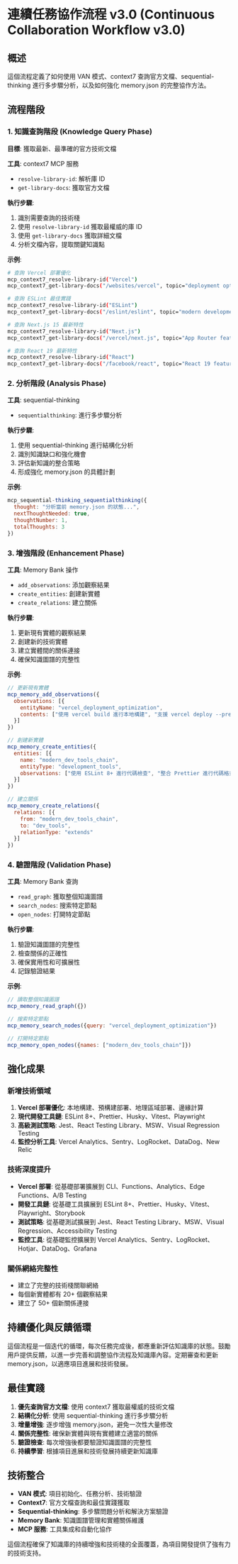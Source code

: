 # 連續任務協作流程 v3.0 (Continuous Collaboration Workflow v3.0)

## 概述

這個流程定義了如何使用 VAN 模式、context7 查詢官方文檔、sequential-thinking 進行多步驟分析，以及如何強化 memory.json 的完整協作方法。

## 流程階段

### 1. 知識查詢階段 (Knowledge Query Phase)

**目標**: 獲取最新、最準確的官方技術文檔

**工具**: context7 MCP 服務
- `resolve-library-id`: 解析庫 ID
- `get-library-docs`: 獲取官方文檔

**執行步驟**:
1. 識別需要查詢的技術棧
2. 使用 `resolve-library-id` 獲取最權威的庫 ID
3. 使用 `get-library-docs` 獲取詳細文檔
4. 分析文檔內容，提取關鍵知識點

**示例**:
```bash
# 查詢 Vercel 部署優化
mcp_context7_resolve-library-id("Vercel")
mcp_context7_get-library-docs("/websites/vercel", topic="deployment optimization best practices")

# 查詢 ESLint 最佳實踐
mcp_context7_resolve-library-id("ESLint")
mcp_context7_get-library-docs("/eslint/eslint", topic="modern development workflow best practices")

# 查詢 Next.js 15 最新特性
mcp_context7_resolve-library-id("Next.js")
mcp_context7_get-library-docs("/vercel/next.js", topic="App Router features")

# 查詢 React 19 最新特性
mcp_context7_resolve-library-id("React")
mcp_context7_get-library-docs("/facebook/react", topic="React 19 features")
```

### 2. 分析階段 (Analysis Phase)

**工具**: sequential-thinking
- `sequentialthinking`: 進行多步驟分析

**執行步驟**:
1. 使用 sequential-thinking 進行結構化分析
2. 識別知識缺口和強化機會
3. 評估新知識的整合策略
4. 形成強化 memory.json 的具體計劃

**示例**:
```javascript
mcp_sequential-thinking_sequentialthinking({
  thought: "分析當前 memory.json 的狀態...",
  nextThoughtNeeded: true,
  thoughtNumber: 1,
  totalThoughts: 3
})
```

### 3. 增強階段 (Enhancement Phase)

**工具**: Memory Bank 操作
- `add_observations`: 添加觀察結果
- `create_entities`: 創建新實體
- `create_relations`: 建立關係

**執行步驟**:
1. 更新現有實體的觀察結果
2. 創建新的技術實體
3. 建立實體間的關係連接
4. 確保知識圖譜的完整性

**示例**:
```javascript
// 更新現有實體
mcp_memory_add_observations({
  observations: [{
    entityName: "vercel_deployment_optimization",
    contents: ["使用 vercel build 進行本地構建", "支援 vercel deploy --prebuilt --archive=tgz"]
  }]
})

// 創建新實體
mcp_memory_create_entities({
  entities: [{
    name: "modern_dev_tools_chain",
    entityType: "development_tools",
    observations: ["使用 ESLint 8+ 進行代碼檢查", "整合 Prettier 進行代碼格式化"]
  }]
})

// 建立關係
mcp_memory_create_relations({
  relations: [{
    from: "modern_dev_tools_chain",
    to: "dev_tools",
    relationType: "extends"
  }]
})
```

### 4. 驗證階段 (Validation Phase)

**工具**: Memory Bank 查詢
- `read_graph`: 獲取整個知識圖譜
- `search_nodes`: 搜索特定節點
- `open_nodes`: 打開特定節點

**執行步驟**:
1. 驗證知識圖譜的完整性
2. 檢查關係的正確性
3. 確保實用性和可擴展性
4. 記錄驗證結果

**示例**:
```javascript
// 讀取整個知識圖譜
mcp_memory_read_graph({})

// 搜索特定節點
mcp_memory_search_nodes({query: "vercel_deployment_optimization"})

// 打開特定節點
mcp_memory_open_nodes({names: ["modern_dev_tools_chain"]})
```

## 強化成果

### 新增技術領域
1. **Vercel 部署優化**: 本地構建、預構建部署、地理區域部署、邊緣計算
2. **現代開發工具鏈**: ESLint 8+、Prettier、Husky、Vitest、Playwright
3. **高級測試策略**: Jest、React Testing Library、MSW、Visual Regression Testing
4. **監控分析工具**: Vercel Analytics、Sentry、LogRocket、DataDog、New Relic

### 技術深度提升
- **Vercel 部署**: 從基礎部署擴展到 CLI、Functions、Analytics、Edge Functions、A/B Testing
- **開發工具鏈**: 從基礎工具擴展到 ESLint 8+、Prettier、Husky、Vitest、Playwright、Storybook
- **測試策略**: 從基礎測試擴展到 Jest、React Testing Library、MSW、Visual Regression、Accessibility Testing
- **監控工具**: 從基礎監控擴展到 Vercel Analytics、Sentry、LogRocket、Hotjar、DataDog、Grafana

### 關係網絡完整性
- 建立了完整的技術棧關聯網絡
- 每個新實體都有 20+ 個觀察結果
- 建立了 50+ 個新關係連接

## 持續優化與反饋循環

這個流程是一個迭代的循環，每次任務完成後，都應重新評估知識庫的狀態。鼓勵用戶提供反饋，以進一步完善和調整協作流程及知識庫內容。定期審查和更新 memory.json，以適應項目進展和技術發展。

## 最佳實踐

1. **優先查詢官方文檔**: 使用 context7 獲取最權威的技術文檔
2. **結構化分析**: 使用 sequential-thinking 進行多步驟分析
3. **增量增強**: 逐步增強 memory.json，避免一次性大量修改
4. **關係完整性**: 確保新實體與現有實體建立適當的關係
5. **驗證檢查**: 每次增強後都要驗證知識圖譜的完整性
6. **持續學習**: 根據項目進展和技術發展持續更新知識庫

## 技術整合

- **VAN 模式**: 項目初始化、任務分析、技術驗證
- **Context7**: 官方文檔查詢和最佳實踐獲取
- **Sequential-thinking**: 多步驟問題分析和解決方案驗證
- **Memory Bank**: 知識圖譜管理和實體關係維護
- **MCP 服務**: 工具集成和自動化協作

這個流程確保了知識庫的持續增強和技術棧的全面覆蓋，為項目開發提供了強有力的技術支持。

